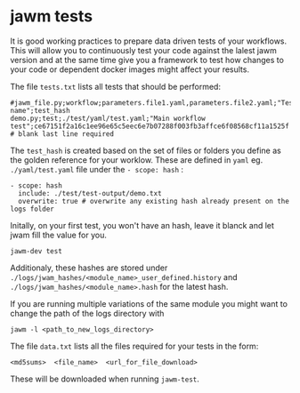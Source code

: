 # jawm tests

It is good working practices to prepare data driven tests of your workflows. 
This will allow you to continuously test your code against the lalest jawm 
version and at the same time give you a framework to test how changes to your 
code or dependent docker images might affect your results.

The file `tests.txt` lists all tests that should be performed:
```
#jawm_file.py;workflow;parameters.file1.yaml,parameters.file2.yaml;"Test name";test_hash
demo.py;test;./test/yaml/test.yaml;"Main workflow test";ce67151f2a16c1ee96e65c5eec6e7b07288f003fb3affce6f08568cf11a1525f
# blank last line required
```
The `test_hash` is created based on the set of files or folders you define as the golden reference for your worklow. 
These are defined in `yaml` eg. `./yaml/test.yaml` file under the `- scope: hash` :
```
- scope: hash
  include: ./test/test-output/demo.txt
  overwrite: true # overwrite any existing hash already present on the logs folder
```
Initally, on your first test, you won't have an hash, leave it blanck and let jwam fill the value for you.
```
jawm-dev test
``` 
Additionaly, these hashes are stored under `./logs/jwam_hashes/<module_name>_user_defined.history` and 
`./logs/jwam_hashes/<module_name>.hash` for the latest hash.

If you are running multiple variations of the same module you might want to change the path of the logs directory with 
```
jawm -l <path_to_new_logs_directory>
```

The file `data.txt` lists all the files required for your tests in the form:
```
<md5sums>  <file_name>  <url_for_file_download> 
```
These will be downloaded when running `jawm-test`.